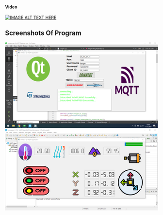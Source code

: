 #### Video ####
[![IMAGE ALT TEXT HERE](https://img.youtube.com/vi/NqYZgw3rtVw/0.jpg)](https://www.youtube.com/watch?v=NqYZgw3rtVw)

## Screenshots Of Program
<img src="images/1.png"/>
<img src="images/2.png"/>
